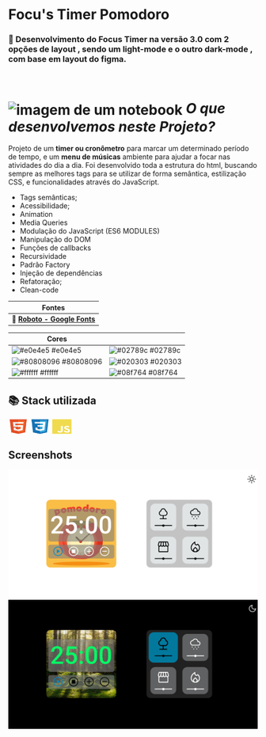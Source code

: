 # **Focu's Timer Pomodoro**

### 📌 Desenvolvimento do Focus Timer na versão 3.0 com 2 opções de layout , sendo um light-mode e o outro dark-mode , com base em layout do figma. 

# <br><img src="https://imgur.com/VhTBbHg.png" alt="imagem de um notebook" align="center" width="30px"> _**O que desenvolvemos neste Projeto?**_

Projeto de um **timer ou cronômetro** para marcar um determinado período de tempo, e um **menu de músicas** ambiente para ajudar a focar nas atividades do dia a dia. Foi desenvolvido toda a estrutura do html, buscando sempre as melhores tags para se utilizar de forma semântica, estilização CSS, e funcionalidades através do JavaScript.

-  Tags semânticas;
-  Acessibilidade;
-  Animation
-  Media Queries
-  Modulação do JavaScript (ES6 MODULES)
-  Manipulação do DOM
-  Funções de callbacks
-  Recursividade
-  Padrão Factory
-  Injeção de dependências
-  Refatoração;
-  Clean-code

| **Fontes** |
| ----------------- | 
| 🔗 **[Roboto - Google Fonts](https://fonts.google.com/specimen/Roboto)** |
    


| **Cores**               |                                                 |
| ----------------- | ---------------------------------------------------------------- |
| ![#e0e4e5](http://via.placeholder.com/12/e0e4e5?text=+) #e0e4e5       | ![#02789c](http://via.placeholder.com/12/02789c?text=+) #02789c |
| ![#80808096](http://via.placeholder.com/12/80808096?text=+) #80808096       | ![#020303](http://via.placeholder.com/12/020303?text=+) #020303 |
| ![#ffffff](http://via.placeholder.com/12/ffffff?text=+) #ffffff       | ![#08f764](http://via.placeholder.com/12/08f764?text=+) #08f764 |


## 📚 Stack utilizada

<div style="display: inline-block">
  <img align="center" alt="Logo HTML5" height="30" width="40" src="https://raw.githubusercontent.com/devicons/devicon/master/icons/html5/html5-original.svg">
  <img align="center" alt="Logo CSS3" height="30" width="40" src="https://raw.githubusercontent.com/devicons/devicon/master/icons/css3/css3-original.svg">
  <img align="center" alt="Logo JavaScript" height="30" width="40" src="https://raw.githubusercontent.com/devicons/devicon/master/icons/javascript/javascript-plain.svg">
</div>


## Screenshots

<img src="./assets/images/focus-timer-pomodoro.png">
<img src="./assets/images/focus-timer-pomodoro2.png">

